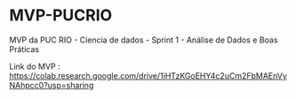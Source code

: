 # MVP-PUCRIO
MVP da PUC RIO - Ciencia de dados - Sprint 1 - Análise de Dados e Boas Práticas


Link do MVP : https://colab.research.google.com/drive/1iHTzKGoEHY4c2uCm2FbMAEnVyNAhpcc0?usp=sharing
